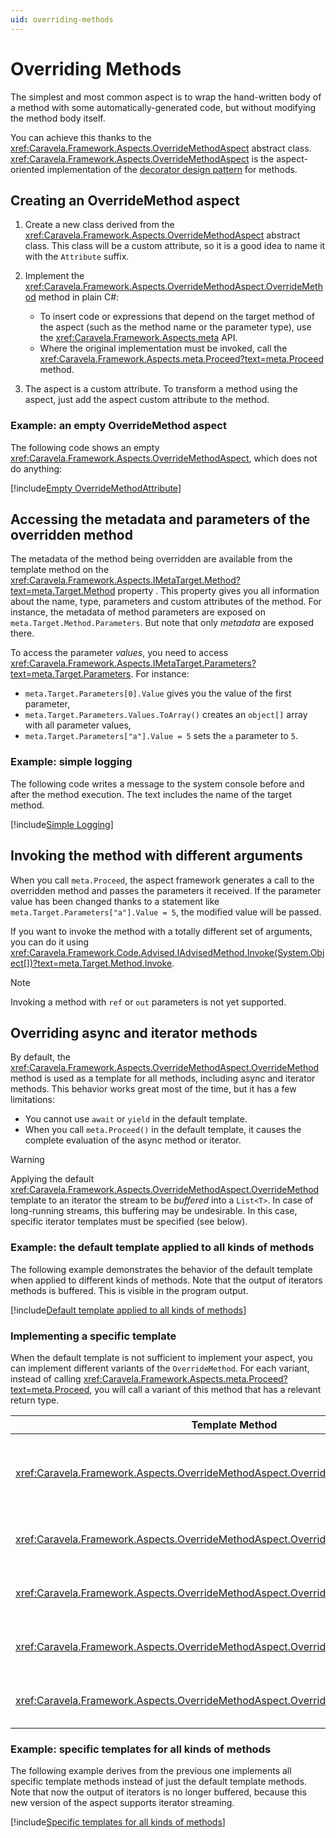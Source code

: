 ```yaml
---
uid: overriding-methods
---
```

# Overriding Methods

The simplest and most common aspect is to wrap the hand-written body of a method with some automatically-generated code, but without modifying the method body itself. 

You can achieve this thanks to the <xref:Caravela.Framework.Aspects.OverrideMethodAspect> abstract class. <xref:Caravela.Framework.Aspects.OverrideMethodAspect> is the aspect-oriented implementation of the [decorator design pattern](https://en.wikipedia.org/wiki/Decorator_pattern) for methods.

## Creating an OverrideMethod aspect

1. Create a new class derived from the <xref:Caravela.Framework.Aspects.OverrideMethodAspect> abstract class. This class will be a custom attribute, so it is a good idea to name it with the `Attribute` suffix.

2. Implement the <xref:Caravela.Framework.Aspects.OverrideMethodAspect.OverrideMethod> method in plain C#:
   - To insert code or expressions that depend on the target method of the aspect (such as the method name or the parameter type), use the <xref:Caravela.Framework.Aspects.meta> API.
   - Where the original implementation must be invoked, call the <xref:Caravela.Framework.Aspects.meta.Proceed?text=meta.Proceed> method.

3. The aspect is a custom attribute. To transform a method using the aspect, just add the aspect custom attribute to the method.

### Example: an empty OverrideMethod aspect

The following code shows an empty <xref:Caravela.Framework.Aspects.OverrideMethodAspect>, which does not do anything:

[!include[Empty OverrideMethodAttribute](../../../code/Caravela.Documentation.SampleCode.AspectFramework/EmptyOverrideMethodAttribute.cs)]

## Accessing the metadata and parameters of the overridden method

The metadata of the method being overridden are available from the template method on the <xref:Caravela.Framework.Aspects.IMetaTarget.Method?text=meta.Target.Method> property . This property gives you all information about the name, type, parameters and custom attributes of the method. For instance, the metadata of method parameters are exposed on `meta.Target.Method.Parameters`. But note that only _metadata_ are exposed there.

To access the parameter _values_, you need to access <xref:Caravela.Framework.Aspects.IMetaTarget.Parameters?text=meta.Target.Parameters>. For instance:

- `meta.Target.Parameters[0].Value` gives you the value of the first parameter,
- `meta.Target.Parameters.Values.ToArray()` creates an `object[]` array with all parameter values,
- `meta.Target.Parameters["a"].Value = 5` sets the `a` parameter to `5`.

### Example: simple logging

The following code writes a message to the system console before and after the method execution. The text includes the name of the target method.

[!include[Simple Logging](../../../code/Caravela.Documentation.SampleCode.AspectFramework/SimpleLogging.cs)]

## Invoking the method with different arguments

When you call `meta.Proceed`, the aspect framework generates a call to the overridden method and passes the parameters it received. If the parameter value has been changed thanks to a statement like `meta.Target.Parameters["a"].Value = 5`, the modified value will be passed.

If you want to invoke the method with a totally different set of arguments, you can do it using <xref:Caravela.Framework.Code.Advised.IAdvisedMethod.Invoke(System.Object[])?text=meta.Target.Method.Invoke>.

> [!NOTE]
> Invoking a method with `ref` or `out` parameters is not yet supported.

## Overriding async and iterator methods

By default, the <xref:Caravela.Framework.Aspects.OverrideMethodAspect.OverrideMethod> method is used as a template for all methods, including async and iterator methods. This behavior works great most of the time, but it has a few limitations:

* You cannot use `await` or `yield` in the default template.
* When you call `meta.Proceed()` in the default template, it causes the complete evaluation of the async method or iterator.

> [!WARNING]
> Applying the default <xref:Caravela.Framework.Aspects.OverrideMethodAspect.OverrideMethod> template to an iterator the stream to be _buffered_ into a `List<T>`. In case of long-running streams, this buffering may be undesirable. In this case, specific iterator templates must be specified (see below).

### Example: the default template applied to all kinds of methods

The following example demonstrates the behavior of the default template when applied to different kinds of methods. Note that the output of iterators methods is buffered. This is visible in the program output.

[!include[Default template applied to all kinds of methods](../../../code/Caravela.Documentation.SampleCode.AspectFramework/OverrideMethodDefaultTemplateAllKinds.cs)]


### Implementing a specific template

When the default template is not sufficient to implement your aspect, you can implement different variants of the `OverrideMethod`. For each variant, instead of calling <xref:Caravela.Framework.Aspects.meta.Proceed?text=meta.Proceed>, you will call a variant of this method that has a relevant return type.

| Template Method                 | Proceed Method                            | Description |
|---|---|--|
| <xref:Caravela.Framework.Aspects.OverrideMethodAspect.OverrideAsyncMethod> | <xref:Caravela.Framework.Aspects.meta.ProceedAsync> | Applies to all async methods, including async iterators, except if a more specific template is implemented.
| <xref:Caravela.Framework.Aspects.OverrideMethodAspect.OverrideEnumerableMethod> | <xref:Caravela.Framework.Aspects.meta.ProceedEnumerable> | Applies to iterator methods returning an `IEnumerable<T>` or `IEnumerable`.
| <xref:Caravela.Framework.Aspects.OverrideMethodAspect.OverrideEnumeratorMethod> | <xref:Caravela.Framework.Aspects.meta.ProceedEnumerator> | Applies to iterator methods returning an `IEnumerator<T>` or `IEnumerator`.
| <xref:Caravela.Framework.Aspects.OverrideMethodAspect.OverrideAsyncEnumerableMethod> | <xref:Caravela.Framework.Aspects.meta.ProceedAsyncEnumerable> | Applies to async iterator methods returning an `IAsyncEnumerable<T>`.
| <xref:Caravela.Framework.Aspects.OverrideMethodAspect.OverrideAsyncEnumeratorMethod> | <xref:Caravela.Framework.Aspects.meta.ProceedAsyncEnumerator> | Applies to async iterator methods returning an `IAsyncEnumerator<T>`.

### Example: specific templates for all kinds of methods

The following example derives from the previous one implements all specific template methods instead of just the default template methods. Note that now the output of iterators is no longer buffered, because this new version of the aspect supports iterator streaming.

[!include[Specific templates for all kinds of methods](../../../code/Caravela.Documentation.SampleCode.AspectFramework/OverrideMethodSpecificTemplateAllKinds.cs)]